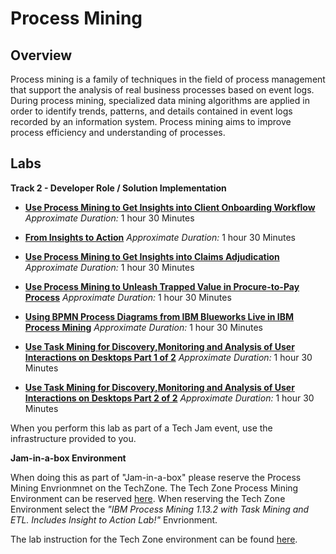 # Process Mining
## Overview
Process mining is a family of techniques in the field of process management that support the analysis of real business processes based on event logs.  During process mining, specialized data mining algorithms are applied in order to identify trends, patterns, and details contained in event logs recorded by an information system. Process mining aims to improve process efficiency and understanding of processes.

## Labs

**Track 2 - Developer Role / Solution Implementation**

- **[Use Process Mining to Get Insights into Client Onboarding Workflow](Lab%20Guide%20-%20Use%20Process%20Mining%20to%20Get%20Insights%20into%20Client%20Onboarding%20Workflow.pdf)**    *Approximate Duration:* 1 hour 30 Minutes
 
- **[From Insights to Action](Lab%20Guide%20-%20From%20Insights%20to%20Action.pdf)**    *Approximate Duration:* 1 hour 30 Minutes
 
- **[Use Process Mining to Get Insights into Claims Adjudication](Lab%20Guide%20-%20Use%20Process%20Mining%20to%20Get%20insights%20into%20Claims%20Adjudication%20.pdf)**    *Approximate Duration:* 1 hour 30 Minutes
 
- **[Use Process Mining to Unleash Trapped Value in Procure-to-Pay Process](Lab%20Guide%20-%20Use%20Process%20Mining%20to%20Unleash%20Trapped%20Value%20in%20Procure-to-Pay%20Process.pdf)**    *Approximate Duration:* 1 hour 30 Minutes
 
- **[Using BPMN Process Diagrams from IBM Blueworks Live in IBM Process Mining](Lab%20Guide%20-%20Using%20BPMN%20Process%20Diagrams%20from%20IBM%20Blueworks%20Live%20in%20IBM%20Process%20Mining.pdf)**    *Approximate Duration:* 1 hour 30 Minutes
 
- **[Use Task Mining for Discovery,Monitoring and Analysis of User Interactions on Desktops Part 1 of 2](Lab%20Guide%20-%20Using%20Task%20Mining%20for%20Get%20Discovery%20Monitoring%20and%20Analysis%20of%20User%20Interactions%20on%20Desktops%20Part1%20of2.pdf)**    *Approximate Duration:* 1 hour 30 Minutes
 
- **[Use Task Mining for Discovery,Monitoring and Analysis of User Interactions on Desktops Part 2 of 2](Lab%20Guide%20-%20Using%20Task%20Mining%20for%20Get%20Discovery%20Monitoring%20and%20Analysis%20of%20User%20Interactions%20on%20Desktops%20Part2%20of2.pdf)**    *Approximate Duration:* 1 hour 30 Minutes





When you perform this lab as part of a Tech Jam event, use the infrastructure provided to you.

**Jam-in-a-box Environment**

When doing this as part of "Jam-in-a-box" please reserve the Process Mining Envrionmnet on the TechZone. The Tech Zone Process Mining Environment can be reserved [here](https://techzone.ibm.com/collection/process-mining-with-task-mining-demo-and-etl). When reserving the Tech Zone Environment select the *"IBM Process Mining 1.13.2 with Task Mining and ETL. Includes Insight to Action Lab!"* Envrionment.

The lab instruction for the Tech Zone environment can be found [here](https://ibm.box.com/s/ds4j1a6xbzy7fqytubq3t71apmktvd27).
